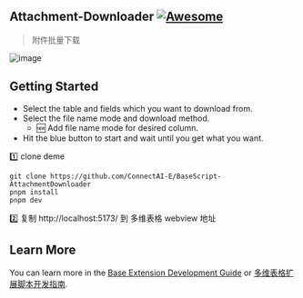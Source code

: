 
## Attachment-Downloader [![Awesome](https://cdn.rawgit.com/sindresorhus/awesome/d7305f38d29fed78fa85652e3a63e154dd8e8829/media/badge.svg)](https://github.com/connectai-e/awesome-basescript)

> 附件批量下载

![image](https://github.com/ConnectAI-E/BaseScript-AttachmentDownloader/assets/110169811/7c1c4492-18eb-4065-9a02-035f52f35de4)


## Getting Started

- Select the table and fields which you want to download from.
- Select the file name mode and download method.
  - :new: Add file name mode for desired column.
- Hit the blue button to start and wait until you get what you want.

1️⃣ clone deme
```
git clone https://github.com/ConnectAI-E/BaseScript-AttachmentDownloader
pnpm install
pnpm dev
```
2️⃣ 复制 http://localhost:5173/ 到 多维表格 webview 地址


## Learn More

You can learn more in the [Base Extension Development Guide](https://bytedance.feishu.cn/docx/VxhudDXbyo1V7jxAcTbctJQ5nvc) or [多维表格扩展脚本开发指南](https://bytedance.feishu.cn/docx/HazFdSHH9ofRGKx8424cwzLlnZc).
